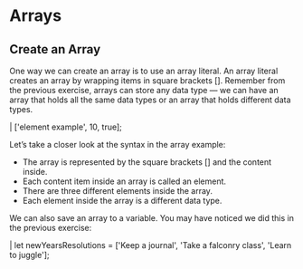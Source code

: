 # Arrays

## Create an Array
One way we can create an array is to use an array literal. An array literal creates an array by wrapping items in square brackets []. Remember from the previous exercise, arrays can store any data type — we can have an array that holds all the same data types or an array that holds different data types.

| ['element example', 10, true];

Let’s take a closer look at the syntax in the array example:

- The array is represented by the square brackets [] and the content inside.
- Each content item inside an array is called an element.
- There are three different elements inside the array.
- Each element inside the array is a different data type.

We can also save an array to a variable. You may have noticed we did this in the previous exercise:

| let newYearsResolutions = ['Keep a journal', 'Take a falconry class', 'Learn to juggle'];